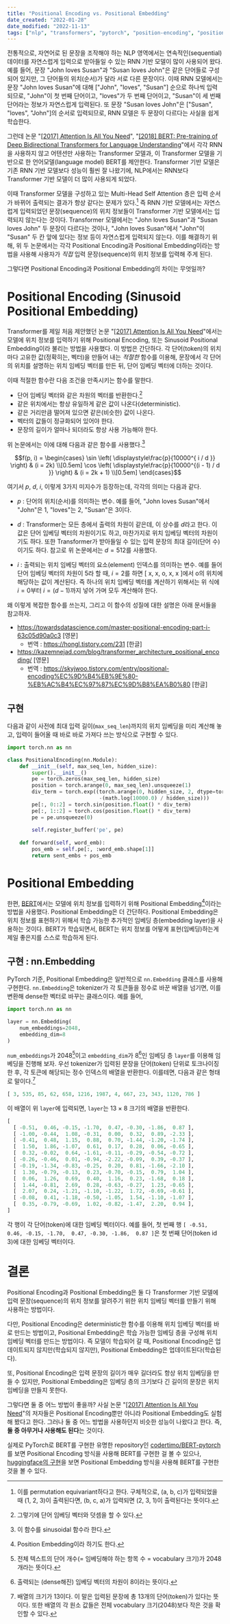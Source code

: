 ```yaml
---
title: "Positional Encoding vs. Positional Embedding"
date_created: "2022-01-28"
date_modified: "2022-11-13"
tags: ["nlp", "transformers", "pytorch", "position-encoding", "positional-embedding"]
---
```


전통적으로, 자연어로 된 문장을 조작해야 하는 NLP 영역에서는 연속적인(sequential) 데이터를 자연스럽게 입력으로 받아들일 수 있는 RNN 기반 모델이 많이 사용되어 왔다. 예를 들어, 문장 "John loves Susan"과 "Susan loves John"은 같은 단어들로 구성되어 있지만, 그 단어들의 위치(순서)가 달라 서로 다른 문장이다. 이때 RNN 모델에서는 문장 "John loves Susan"에 대해 ["John", "loves", "Susan"] 순으로 하나씩 입력되므로, "John"이 첫 번째 단어이고, "loves"가 두 번째 단어이고, "Susan"이 세 번째 단어라는 정보가 자연스럽게 입력된다. 또 문장 "Susan loves John"은 ["Susan", "loves", "John"]의 순서로 입력되므로, RNN 모델은 두 문장이 다르다는 사실을 쉽게 학습한다.

그런데 논문 "[[2017] Attention Is All You Need](https://arxiv.org/abs/1706.03762)", "[[2018] BERT: Pre-training of Deep Bidirectional Transformers for Language Understanding](https://arxiv.org/abs/1810.04805)"에서 각각 RNN을 사용하지 않고 어텐션만 사용하는 Transformer 모델과, 이 Transformer 모델을 기반으로 한 언어모델(language model) BERT를 제안한다. Transformer 기반 모델은 기존 RNN 기반 모델보다 성능이 훨씬 잘 나왔기에, NLP에서는 RNN보다 Transformer 기반 모델이 더 많이 사용되게 되었다.

이때 Transformer 모델을 구성하고 있는 Multi-Head Self Attention 층은 입력 순서가 바뀌어 출력되는 결과가 항상 같다는 문제가 있다.[^1] 즉 RNN 기반 모델에서는 자연스럽게 입력되었던 문장(sequence)의 위치 정보들이 Transformer 기반 모델에서는 입력되지 않는다는 것이다. Transformer 모델에서는 "John loves Susan"과 "Susan loves John" 두 문장이 다르다는 것이나, "John loves Susan"에서 "John"이 "Susan" 두 칸 앞에 있다는 정보 등이 자연스럽게 입력되지 않는다. 이를 해결하기 위해, 위 두 논문에서는 각각 Positional Encoding과 Positional Embedding이라는 방법을 사용해 사용자가 *직접* 입력 문장(sequence)의 위치 정보를 입력해 주게 된다.

[^1]: 이를 permutation equivariant하다고 한다. 구체적으로, (a, b, c)가 입력되었을 때 (1, 2, 3)이 출력된다면, (b, c, a)가 입력되면 (2, 3, 1)이 출력된다는 뜻이다.

그렇다면 Positional Encoding과 Positional Embedding의 차이는 무엇일까?

# Positional Encoding (Sinusoid Positional Embedding)

Transformer를 제일 처음 제안했던 논문 "[[2017] Attention Is All You Need](https://arxiv.org/abs/1706.03762)"에서는 모델에 위치 정보를 입력하기 위해 Positional Encoding, 또는 Sinusoid Positional Embedding이라 불리는 방법을 사용했다. 이 방법은 간단하다. 각 단어(token)의 위치마다 고유한 값(정확히는, 벡터)을 만들어 내는 *적절한* 함수를 이용해, 문장에서 각 단어의 위치를 설명하는 위치 임베딩 벡터를 만든 뒤, 단어 임베딩 벡터에 더하는 것이다.

이때 적절한 함수란 다음 조건을 만족시키는 함수를 말한다.

- 단어 임베딩 벡터와 같은 차원의 벡터를 반환한다.[^2]
- 같은 위치에서는 항상 유일하게 같은 값이 나온다(deterministic).
- 같은 거리만큼 떨어져 있으면 같은(비슷한) 값이 나온다.
- 벡터의 값들이 정규화되어 있어야 한다.
- 문장의 길이가 얼마나 되더라도 항상 사용 가능해야 한다.

[^2]: 그렇기에 단어 임베딩 벡터와 덧셈을 할 수 있다.

위 논문에서는 이에 대해 다음과 같은 함수를 사용했다.[^3]

[^3]: 이 함수를 sinusoidal 함수라 한다.

$$f(p, i) = \begin{cases}
\sin \left( \displaystyle\frac{p}{10000^{   i    / d  }} \right) & (i = 2k) \\[0.5em]
\cos \left( \displaystyle\frac{p}{10000^{(i - 1) / d  }} \right) & (i = 2k + 1) \\[0.5em]
\end{cases}$$

여기서 $p$, $d$, $i$, 이렇게 3가지 미지수가 등장하는데, 각각의 의미는 다음과 같다.

- $p$ : 단어의 위치(순서)를 의미하는 변수. 예를 들어, "John loves Susan"에서 "John"은 1, "loves"는 2, "Susan"은 3이다.

- $d$ : Transformer는 모든 층에서 출력의 차원이 같은데, 이 상수를 $d$라고 한다. 이 값은 단어 임베딩 벡터의 차원이기도 하고, 마찬가지로 위치 임베딩 벡터의 차원이기도 하다. 또한 Transformer가 받아들일 수 있는 입력 문장의 최대 길이(단어 수)이기도 하다. 참고로 위 논문에서는 $d = 512$를 사용했다.

- $i$ : 출력되는 위치 임베딩 벡터의 요소(element) 인덱스를 의미하는 변수. 예를 들어 단어 임베딩 벡터의 차원이 5라 할 때, $i = 2$를 하면 [ x, x, o, x, x ]에서 o의 위치에 해당하는 값이 계산된다. 즉 하나의 위치 임베딩 벡터를 계산하기 위해서는 위 식에 $i = 0$부터 $i = (d-1)$까지 넣어 가며 모두 계산해야 한다.

왜 이렇게 복잡한 함수를 쓰는지, 그리고 이 함수의 성질에 대한 설명은 아래 문서들을 참고하자.

- <https://towardsdatascience.com/master-positional-encoding-part-i-63c05d90a0c3>  [영문]
  - 번역 : <https://hongl.tistory.com/231>  [한글]
- <https://kazemnejad.com/blog/transformer_architecture_positional_encoding/>  [영문]
  - 번역 : <https://skyjwoo.tistory.com/entry/positional-encoding%EC%9D%B4%EB%9E%80-%EB%AC%B4%EC%97%87%EC%9D%B8%EA%B0%80>  [한글]

## 구현

다음과 같이 사전에 최대 입력 길이(`max_seq_len`)까지의 위치 임베딩을 미리 계산해 놓고, 입력이 들어올 때 바로 바로 가져다 쓰는 방식으로 구현할 수 있다.

```python
import torch.nn as nn

class PositionalEncoding(nn.Module):
    def __init__(self, max_seq_len, hidden_size):
        super().__init__()
        pe = torch.zeros(max_seq_len, hidden_size)
        position = torch.arange(0, max_seq_len).unsqueeze(1)
        div_term = torch.exp((torch.arange(0, hidden_size, 2, dtype=torch.float) *
                              -(math.log(10000.0) / hidden_size)))
        pe[:, 0::2] = torch.sin(position.float() * div_term)
        pe[:, 1::2] = torch.cos(position.float() * div_term)
        pe = pe.unsqueeze(0)
        
        self.register_buffer('pe', pe)
    
    def forward(self, word_emb):
        pos_emb = self.pe[:, :word_emb.shape[1]]
        return sent_embs + pos_emb
```

# Positional Embedding

한편, [BERT](https://arxiv.org/abs/1810.04805)에서는 모델에 위치 정보를 입력하기 위해 Positional Embedding[^4]이라는 방법을 사용했다. Positional Embedding은 더 간단하다. Positional Embedding은 위치 정보를 표현하기 위해서 학습 가능한 추가적인 임베딩 층(embedding layer)을 사용하는 것이다. BERT가 학습되면서, BERT는 위치 정보를 어떻게 표현(임베딩)하는게 제일 좋은지를 스스로 학습하게 된다.

[^4]: Position Embedding이라 하기도 한다.

## 구현 : nn.Embedding

PyTorch 기준, Positional Embedding은 일반적으로 `nn.Embedding` 클래스를 사용해 구현한다. `nn.Embedding`은 tokenizer가 각 토큰들을 정수로 바꾼 배열을 넘기면, 이를 변환해 dense한 벡터로 바꾸는 클래스이다. 예를 들어,

```python
import torch.nn as nn

layer = nn.Embedding(
    num_embeddings=2048,
    embedding_dim=8
)
```

`num_embeddings`가 2048[^5]이고 `embedding_dim`가 8[^6]인 임베딩 층 `layer`를 이용해 임베딩을 진행해 보자. 우선 tokenizer가 입력된 문장을 단어(token) 단위로 토크나이징 한 후, 각 토큰에 해당되는 정수 인덱스의 배열을 반환한다. 이를테면, 다음과 같은 형태로 말이다.[^7]

[^5]: 전체 텍스트의 단어 개수(= 임베딩해야 하는 항목 수 = vocabulary 크기)가 2048개라는 뜻이다.
[^6]: 출력되는 (dense해진) 임베딩 벡터의 차원이 8이라는 뜻이다.
[^7]: 배열의 크기가 13이다. 이 말은 입력된 문장에 총 13개의 단어(token)가 있다는 뜻이다. 또한 배열의 각 원소 값들은 전체 vocabulary 크기(2048)보다 작은 것을 확인할 수 있다.

```python
[ 3, 535, 85, 62, 658, 1216, 1987, 4, 667, 23, 343, 1120, 786 ]
```

이 배열이 위 `layer`에 입력되면, `layer`는 13 × 8 크기의 배열을 반환한다.

```python
[
  [ -0.51,  0.46, -0.15, -1.70,  0.47, -0.30, -1.86,  0.87 ],
  [ -1.00, -0.44,  1.08, -0.31,  0.00,  0.32,  0.89, -2.33 ],
  [ -0.41,  0.48,  1.15,  0.88,  0.70, -1.44, -1.20, -1.74 ],
  [  1.50,  1.86, -1.07,  0.61,  0.17,  0.28,  0.06, -0.65 ],
  [  0.32, -0.02,  0.64, -1.61, -0.11, -0.29, -0.54, -0.72 ],
  [ -0.26, -0.46,  0.01, -0.94, -2.22, -0.09,  0.39, -0.37 ],
  [ -0.19, -1.34, -0.83, -0.25,  0.20,  0.81, -1.66, -2.10 ],
  [  1.30, -0.79, -0.13,  0.23, -0.70, -0.15,  0.79,  1.04 ],
  [  0.06,  1.26,  0.69,  0.40,  1.16,  0.23, -1.68,  0.18 ],
  [  1.44, -0.81,  2.69,  0.28, -0.63, -0.27,  1.23, -0.65 ],
  [  2.07,  0.24, -1.21, -1.10, -1.22,  1.72, -0.69, -0.61 ],
  [ -0.08,  0.41, -1.18, -0.50, -1.05,  1.54, -1.10, -1.07 ],
  [  0.35, -0.79, -0.69,  1.02, -0.82, -1.47,  2.20,  0.94 ],
]
```

각 행이 각 단어(token)에 대한 임베딩 벡터이다. 예를 들어, 첫 번째 행 `[ -0.51,  0.46, -0.15, -1.70,  0.47, -0.30, -1.86,  0.87 ]`은 첫 번째 단어(token id 3)에 대한 임베딩 벡터이다.

# 결론

Positional Encoding과 Positional Embedding은 둘 다 Transformer 기반 모델에 입력 문장(sequence)의 위치 정보를 알려주기 위한 위치 임베딩 벡터를 만들기 위해 사용하는 방법이다.

다만, Positional Encoding은 deterministic한 함수를 이용해 위치 임베딩 벡터를 바로 만드는 방법이고, Positional Embedding은 학습 가능한 임베딩 층을 구성해 위치 임베딩 벡터를 만드는 방법이다. 즉 모델이 학습되어 갈 때, Positional Encoding은 업데이트되지 않지만(학습되지 않지만), Positional Embedding은 업데이트된다(학습된다).

또, Positional Encoding은 입력 문장의 길이가 매우 길더라도 항상 위치 임베딩을 만들 수 있지만, Positional Embedding은 임베딩 층의 크기보다 긴 길이의 문장은 위치 임베딩을 만들지 못한다.

그렇다면 둘 중 어느 방법이 좋을까? 사실 논문 "[[2017] Attention Is All You Need](https://arxiv.org/abs/1706.03762)"의 저자들은 Positional Encoding뿐만 아니라 Positional Embedding도 실험해 봤다고 한다. 그러나 둘 중 어느 방법을 사용하던지 비슷한 성능이 나왔다고 한다. 즉, **둘 중 아무거나 사용해도 된다**는 것이다.

실제로 PyTorch로 BERT를 구현한 유명한 repository인 [codertimo/BERT-pytorch](https://github.com/codertimo/BERT-pytorch)를 보면 Positional Encoding 방식을 사용해 BERT를 구현한 걸 볼 수 있으나, [huggingface의 구현](https://github.com/huggingface/transformers)을 보면 Positional Embedding 방식을 사용해 BERT를 구현한 것을 볼 수 있다.
